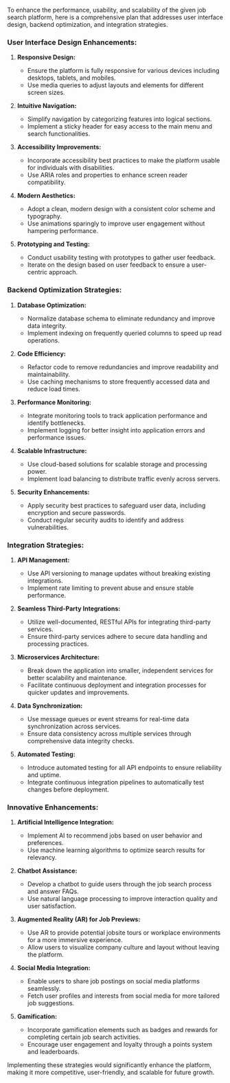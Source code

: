 To enhance the performance, usability, and scalability of the given job search platform, here is a comprehensive plan that addresses user interface design, backend optimization, and integration strategies.

### User Interface Design Enhancements:
1. **Responsive Design:**
   - Ensure the platform is fully responsive for various devices including desktops, tablets, and mobiles.
   - Use media queries to adjust layouts and elements for different screen sizes.

2. **Intuitive Navigation:**
   - Simplify navigation by categorizing features into logical sections.
   - Implement a sticky header for easy access to the main menu and search functionalities.

3. **Accessibility Improvements:**
   - Incorporate accessibility best practices to make the platform usable for individuals with disabilities.
   - Use ARIA roles and properties to enhance screen reader compatibility.

4. **Modern Aesthetics:**
   - Adopt a clean, modern design with a consistent color scheme and typography.
   - Use animations sparingly to improve user engagement without hampering performance.

5. **Prototyping and Testing:**
   - Conduct usability testing with prototypes to gather user feedback.
   - Iterate on the design based on user feedback to ensure a user-centric approach.

### Backend Optimization Strategies:
1. **Database Optimization:**
   - Normalize database schema to eliminate redundancy and improve data integrity.
   - Implement indexing on frequently queried columns to speed up read operations.

2. **Code Efficiency:**
   - Refactor code to remove redundancies and improve readability and maintainability.
   - Use caching mechanisms to store frequently accessed data and reduce load times.

3. **Performance Monitoring:**
   - Integrate monitoring tools to track application performance and identify bottlenecks.
   - Implement logging for better insight into application errors and performance issues.

4. **Scalable Infrastructure:**
   - Use cloud-based solutions for scalable storage and processing power.
   - Implement load balancing to distribute traffic evenly across servers.

5. **Security Enhancements:**
   - Apply security best practices to safeguard user data, including encryption and secure passwords.
   - Conduct regular security audits to identify and address vulnerabilities.

### Integration Strategies:
1. **API Management:**
   - Use API versioning to manage updates without breaking existing integrations.
   - Implement rate limiting to prevent abuse and ensure stable performance.

2. **Seamless Third-Party Integrations:**
   - Utilize well-documented, RESTful APIs for integrating third-party services.
   - Ensure third-party services adhere to secure data handling and processing practices.

3. **Microservices Architecture:**
   - Break down the application into smaller, independent services for better scalability and maintenance.
   - Facilitate continuous deployment and integration processes for quicker updates and improvements.

4. **Data Synchronization:**
   - Use message queues or event streams for real-time data synchronization across services.
   - Ensure data consistency across multiple services through comprehensive data integrity checks.

5. **Automated Testing:**
   - Introduce automated testing for all API endpoints to ensure reliability and uptime.
   - Integrate continuous integration pipelines to automatically test changes before deployment.

### Innovative Enhancements:
1. **Artificial Intelligence Integration:**
   - Implement AI to recommend jobs based on user behavior and preferences.
   - Use machine learning algorithms to optimize search results for relevancy.

2. **Chatbot Assistance:**
   - Develop a chatbot to guide users through the job search process and answer FAQs.
   - Use natural language processing to improve interaction quality and user satisfaction.

3. **Augmented Reality (AR) for Job Previews:**
   - Use AR to provide potential jobsite tours or workplace environments for a more immersive experience.
   - Allow users to visualize company culture and layout without leaving the platform.

4. **Social Media Integration:**
   - Enable users to share job postings on social media platforms seamlessly.
   - Fetch user profiles and interests from social media for more tailored job suggestions.

5. **Gamification:**
   - Incorporate gamification elements such as badges and rewards for completing certain job search activities.
   - Encourage user engagement and loyalty through a points system and leaderboards. 

Implementing these strategies would significantly enhance the platform, making it more competitive, user-friendly, and scalable for future growth.